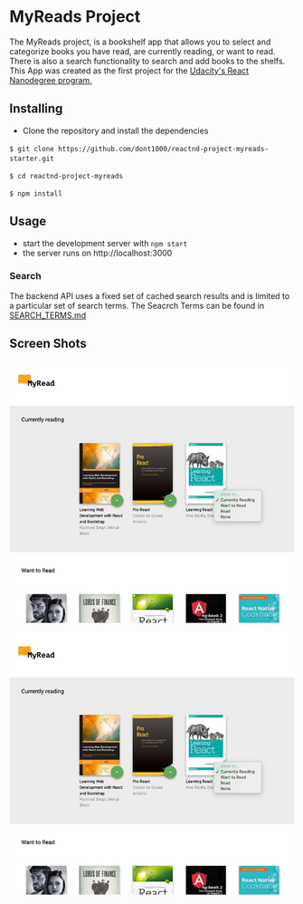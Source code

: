 # MyReads Project

The MyReads project, is a bookshelf app that allows you to select and categorize books you have read, are currently reading, or want to read. There is also a search functionality to search and add books to the shelfs. This App was created as the first project for the [Udacity's React Nanodegree program.](https://www.udacity.com/course/react-nanodegree--nd019)

## Installing

* Clone the repository and install the dependencies 

`$ git clone https://github.com/dont1000/reactnd-project-myreads-starter.git`

`$ cd reactnd-project-myreads`

`$ npm install`


## Usage

* start the development server with `npm start`
* the server runs on http://localhost:3000

### Search
The backend API uses a fixed set of cached search results and is limited to a particular set of search terms. The Seacrch Terms can be found in [SEARCH_TERMS.md](SEARCH_TERMS.md)


## Screen Shots

![alt text](https://raw.githubusercontent.com/dont1000/reactnd-project-myreads-starter/master/docs/image/screenshot1.jpg "main page")

![alt text](https://raw.githubusercontent.com/dont1000/reactnd-project-myreads-starter/master/docs/image/screenshot1.jpg "searchpage page")


